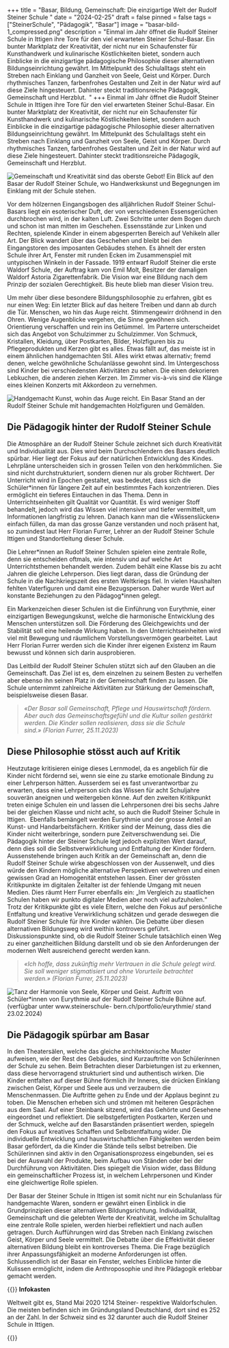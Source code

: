 +++
title = "Basar, Bildung, Gemeinschaft: Die einzigartige Welt der Rudolf Steiner Schule "
date = "2024-02-25"
draft = false
pinned = false
tags = ["SteinerSchule", "Pädagogik", "Basar"]
image = "basar-bild-1_compressed.png"
description = "Einmal im Jahr öffnet die Rudolf Steiner Schule in Ittigen ihre Tore für den viel erwarteten Steiner Schul-Basar. Ein bunter Marktplatz der Kreativität, der nicht nur ein Schaufenster für Kunsthandwerk und kulinarische Köstlichkeiten bietet, sondern auch Einblicke in die einzigartige pädagogische Philosophie dieser alternativen Bildungseinrichtung gewährt. Im Mittelpunkt des Schulalltags steht ein Streben nach Einklang und Ganzheit von Seele, Geist und Körper. Durch rhythmisches Tanzen, farbenfrohes Gestalten und Zeit in der Natur wird auf diese Ziele hingesteuert. Dahinter steckt traditionsreiche Pädagogik, Gemeinschaft und Herzblut.  "
+++
Einmal im Jahr öffnet die Rudolf Steiner Schule in Ittigen ihre Tore für den viel erwarteten Steiner Schul-Basar. Ein bunter Marktplatz der Kreativität, der nicht nur ein Schaufenster für Kunsthandwerk und kulinarische Köstlichkeiten bietet, sondern auch Einblicke in die einzigartige pädagogische Philosophie dieser alternativen Bildungseinrichtung gewährt. Im Mittelpunkt des Schulalltags steht ein Streben nach Einklang und Ganzheit von Seele, Geist und Körper. Durch rhythmisches Tanzen, farbenfrohes Gestalten und Zeit in der Natur wird auf diese Ziele hingesteuert. Dahinter steckt traditionsreiche Pädagogik, Gemeinschaft und Herzblut.  

![](basar-bild-1_compressed.png "Gemeinschaft und Kreativität sind das oberste Gebot! Ein Blick auf den Basar der Rudolf Steiner Schule, wo Handwerkskunst und Begegnungen im Einklang mit der Schule stehen.")

Vor dem hölzernen Eingangsbogen des alljährlichen Rudolf Steiner Schul-Basars liegt ein esoterischer Duft, der von verschiedenen Essensgerüchen durchbrochen wird, in der kalten Luft. Zwei Schritte unter dem Bogen durch und schon ist man mitten im Geschehen. Essensstände zur Linken und Rechten, spielende Kinder in einem abgesperrten Bereich auf Vehikeln aller Art. Der Blick wandert über das Geschehen und bleibt bei den Eingangstoren des imposanten Gebäudes stehen. Es ähnelt der ersten Schule ihrer Art, Fenster mit runden Ecken im Zusammenspiel mit untypischen Winkeln in der Fassade. 1919 entwarf Rudolf Steiner die erste Waldorf Schule, der Auftrag kam von Emil Molt, Besitzer der damaligen Waldorf Astoria Zigarettenfabrik. Die Vision war eine Bildung nach dem Prinzip der sozialen Gerechtigkeit. Bis heute blieb man dieser Vision treu.

Um mehr über diese besondere Bildungsphilosophie zu erfahren, gibt es nur einen Weg: Ein letzter Blick auf das heitere Treiben und dann ab durch die Tür. Menschen, wo hin das Auge reicht. Stimmengewirr dröhnend in den Ohren. Wenige Augenblicke vergehen, die Sinne gewöhnen sich. Orientierung verschaffen und rein ins Getümmel.  Im Parterre unterscheidet sich das Angebot von Schulzimmer zu Schulzimmer. Von Schmuck, Kristallen, Kleidung, über Postkarten, Bilder, Holzfiguren bis zu Pflegeprodukten und Kerzen gibt es alles. Etwas fällt auf, das meiste ist in einem ähnlichen handgemachten Stil. Alles wirkt etwas alternativ; fremd denen, welche gewöhnliche Schulanlässe gewohnt sind. Im Untergeschoss sind Kinder bei verschiedensten Aktivitäten zu sehen. Die einen dekorieren Lebkuchen, die anderen ziehen Kerzen. Im Zimmer vis-à-vis sind die Klänge eines kleinen Konzerts mit Akkordeon zu vernehmen.

![](basar-bild.jpg "Handgemacht Kunst, wohin das Auge reicht. Ein Basar Stand an der Rudolf Steiner Schule mit handgemachten Holzfiguren und Gemälden.")

## **Die Pädagogik hinter der Rudolf Steiner Schule**

Die Atmosphäre an der Rudolf Steiner Schule zeichnet sich durch Kreativität und Individualität aus. Dies wird beim Durchschlendern des Basars deutlich spürbar. Hier liegt der Fokus auf der natürlichen Entwicklung des Kindes. Lehrpläne unterscheiden sich in grossen Teilen von den herkömmlichen. Sie sind nicht durchstrukturiert, sondern dienen nur als grober Richtwert. Der Unterricht wird in Epochen gestaltet, was bedeutet, dass sich die Schüler*innen für längere Zeit auf ein bestimmtes Fach konzentrieren. Dies ermöglicht ein tieferes Eintauchen in das Thema. Denn in Unterrichtseinheiten gilt Qualität vor Quantität. Es wird weniger Stoff behandelt, jedoch wird das Wissen viel intensiver und tiefer vermittelt, um Informationen langfristig zu lehren. Danach kann man die «Wissenslücken» einfach füllen, da man das grosse Ganze verstanden und noch präsent hat, so zumindest laut Herr Florian Furrer, Lehrer an der Rudolf Steiner Schule Ittigen und Standortleitung dieser Schule. 

Die Lehrer\*innen an Rudolf Steiner Schulen spielen eine zentrale Rolle, denn sie entscheiden oftmals, wie intensiv und auf welche Art Unterrichtsthemen behandelt werden. Zudem behält eine Klasse bis zu acht Jahren die gleiche Lehrperson. Dies liegt daran, dass die Gründung der Schule in die Nachkriegszeit des ersten Weltkriegs fiel. In vielen Haushalten fehlten Vaterfiguren und damit eine Bezugsperson. Daher wurde Wert auf konstante Beziehungen zu den Pädagog\*innen gelegt.

Ein Markenzeichen dieser Schulen ist die Einführung von Eurythmie, einer einzigartigen Bewegungskunst, welche die harmonische Entwicklung des Menschen unterstützen soll. Die Förderung des Gleichgewichts und der Stabilität soll eine heilende Wirkung haben. In den Unterrichtseinheiten wird viel mit Bewegung und räumlichem Vorstellungsvermögen gearbeitet. Laut Herr Florian Furrer werden sich die Kinder ihrer eigenen Existenz im Raum bewusst und können sich darin ausprobieren.

Das Leitbild der Rudolf Steiner Schulen stützt sich auf den Glauben an die Gemeinschaft. Das Ziel ist es, dem einzelnen zu seinem Besten zu verhelfen aber ebenso ihn seinen Platz in der Gemeinschaft finden zu lassen. Die Schule unternimmt zahlreiche Aktivitäten zur Stärkung der Gemeinschaft, beispielsweise diesen Basar.

> *«Der Basar soll Gemeinschaft, Pflege und Hauswirtschaft fördern. Aber auch das Gemeinschaftsgefühl und die Kultur sollen gestärkt werden. Die Kinder sollen realisieren, dass sie die Schule sind.» (Florian Furrer, 25.11.2023)*

## Diese Philosophie stösst auch auf Kritik

Heutzutage kritisieren einige dieses Lernmodel, da es angeblich für die Kinder nicht fördernd sei, wenn sie eine zu starke emotionale Bindung zu einer Lehrperson hätten. Ausserdem sei es fast unverantwortbar zu erwarten, dass eine Lehrperson sich das Wissen für acht Schuljahre souverän aneignen und weitergeben könne. Auf den zweiten Kritikpunkt treten einige Schulen ein und lassen die Lehrpersonen drei bis sechs Jahre bei der gleichen Klasse und nicht acht, so auch die Rudolf Steiner Schule in Ittigen.  Ebenfalls bemängelt werden Eurythmie und der grosse Anteil an Kunst- und Handarbeitsfächern. Kritiker sind der Meinung, dass dies die Kinder nicht weiterbringe, sondern pure Zeitverschwendung sei. Die Pädagogik hinter der Steiner Schule legt jedoch expliziten Wert darauf, denn dies soll die Selbstverwirklichung und Entfaltung der Kinder fördern.  Aussenstehende bringen auch Kritik an der Gemeinschaft an, denn die Rudolf Steiner Schule wirke abgeschlossen von der Aussenwelt, und dies würde den Kindern mögliche alternative Perspektiven verwehren und einen gewissen Grad an Homogenität entstehen lassen. Einer der grössten Kritikpunkte im digitalen Zeitalter ist der fehlende Umgang mit neuen Medien. Dies räumt Herr Furrer ebenfalls ein: „Im Vergleich zu staatlichen Schulen haben wir punkto digitaler Medien aber noch viel aufzuholen.“ Trotz der Kritikpunkte gibt es viele Eltern, welche den Fokus auf persönliche Entfaltung und kreative Verwirklichung schätzen und gerade deswegen die Rudolf Steiner Schule für ihre Kinder wählen. Die Debatte über diesen alternativen Bildungsweg wird weithin kontrovers geführt. Diskussionspunkte sind, ob die Rudolf Steiner Schule tatsächlich einen Weg zu einer ganzheitlichen Bildung darstellt und ob sie den Anforderungen der modernen Welt ausreichend gerecht werden kann.

> *«Ich hoffe, dass zukünftig mehr Vertrauen in die Schule gelegt wird. Sie soll weniger stigmatisiert und ohne Vorurteile betrachtet werden.» (Florian Furrer, 25.11.2023)*

![](eurythmie.reportage.png "Tanz der Harmonie von Seele, Körper und Geist. Auftritt von Schüler*innen von Eurythmie auf der Rudolf Steiner Schule Bühne auf.(verfügbar unter www.steinerschule- bern.ch/portfolio/eurythmie/ stand 23.02.2024)")

## Die Pädagogik spürbar am Basar

In den Theatersälen, welche das gleiche architektonische Muster aufweisen, wie der Rest des Gebäudes, sind Kurzauftritte von Schüler*i*nnen der Schule zu sehen. Beim Betrachten dieser Darbietungen ist zu erkennen, dass diese hervorragend strukturiert sind und authentisch wirken. Die Kinder entfalten auf dieser Bühne förmlich ihr Inneres, sie drücken Einklang zwischen Geist, Körper und Seele aus und verzaubern die Menschenmassen. Die Auftritte gehen zu Ende und der Applaus beginnt zu toben. Die Menschen erheben sich und strömen mit heiteren Gesprächen aus dem Saal. Auf einer Steinbank sitzend, wird das Gehörte und Gesehene eingeordnet und reflektiert. Die selbstgefertigten Postkarten, Kerzen und der Schmuck, welche auf den Basarständen präsentiert werden, spiegeln den Fokus auf kreatives Schaffen und Selbstentfaltung wider. Die individuelle Entwicklung und hauswirtschaftlichen Fähigkeiten werden beim Basar gefördert, da die Kinder die Stände teils selbst betreiben. Die Schülerinnen sind aktiv in den Organisationsprozess eingebunden, sei es bei der Auswahl der Produkte, beim Aufbau von Ständen oder bei der Durchführung von Aktivitäten. Dies spiegelt die Vision wider, dass Bildung ein gemeinschaftlicher Prozess ist, in welchem Lehrpersonen und Kinder eine gleichwertige Rolle spielen.

Der Basar der Steiner Schule in Ittigen ist somit nicht nur ein Schulanlass für handgemachte Waren, sondern er gewährt einen Einblick in die Grundprinzipien dieser alternativen Bildungsrichtung. Individualität, Gemeinschaft und die gelebten Werte der Kreativität, welche im Schulalltag eine zentrale Rolle spielen, werden hierbei reflektiert und nach außen getragen. Durch Aufführungen wird das Streben nach Einklang zwischen Geist, Körper und Seele vermittelt. Die Debatte über die Effektivität dieser alternativen Bildung bleibt ein kontroverses Thema. Die Frage bezüglich ihrer Anpassungsfähigkeit an moderne Anforderungen ist offen. Schlussendlich ist der Basar ein Fenster, welches Einblicke hinter die Kulissen ermöglicht, indem die Anthroposophie und ihre Pädagogik erlebbar gemacht werden.

{{<box>}}
**Infokasten**

Weltweit gibt es, Stand Mai 2020 1214 Steiner- respektive Waldorfschulen. Die meisten befinden sich im Gründungsland Deutschland, dort sind es 252 an der Zahl. In der Schweiz sind es 32 darunter auch die Rudolf Steiner Schule in Ittigen.

{{<box>}}